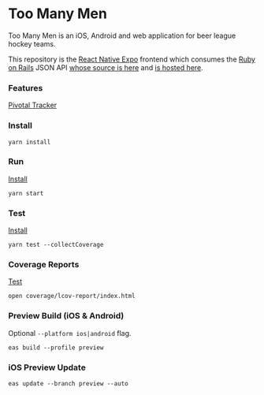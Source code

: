 # Too Many Men

Too Many Men is an iOS, Android and web application for beer league hockey teams.

This repository is the [React Native Expo](https://expo.dev) frontend which consumes the [Ruby on Rails](https://rubyonrails.org) JSON API [whose source is here](https://github.com/pachun/too-many-men-api) and [is hosted here](https://too-many-men-api-8dcb4a385e6b.herokuapp.com).

### Features

[Pivotal Tracker](https://www.pivotaltracker.com/n/projects/2689515)

### Install

```
yarn install
```

### Run

[Install](#Install)

```
yarn start
```

### Test

[Install](#Install)

```
yarn test --collectCoverage
```

### Coverage Reports

[Test](#Test)

```
open coverage/lcov-report/index.html
```

### Preview Build (iOS & Android)

Optional `--platform ios|android` flag.

```
eas build --profile preview
```

### iOS Preview Update

```
eas update --branch preview --auto
```
